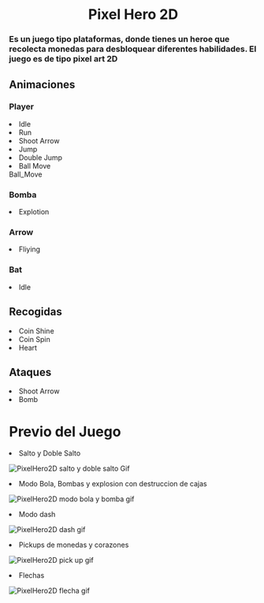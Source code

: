 <h1 align="center">Pixel Hero 2D</h1>
<h3>Es un juego tipo plataformas, donde tienes un heroe que recolecta monedas para desbloquear diferentes habilidades. El juego es de tipo pixel art 2D</h3>
<h2 b></b>Animaciones</h2 b>
<h3>Player</h3>
<li>Idle</li>
<li>Run</li>
<li>Shoot Arrow</li>
<li>Jump</li>
<li>Double Jump</li>
<li>Ball Move</li>
Ball_Move
<h3>Bomba</h3>
<li>Explotion</li>
<h3>Arrow</h3>
<li>Fliying</li>
<h3>Bat</h3>
<li>Idle</li>
<h2 b></b>Recogidas</h2>
<li>Coin Shine</li>
<li>Coin Spin</li>
<li>Heart</li>
<h2 b></b>Ataques</h2>
<li>Shoot Arrow</li>
<li>Bomb</li>
<h1>Previo del Juego</h1>
<li>Salto y Doble Salto</li>

![PixelHero2D salto y doble salto Gif](https://github.com/Delker88/PixelHero2D/assets/119042849/15d6cb8c-5791-47fd-9279-32d74b12f940)

<li>Modo Bola, Bombas y explosion con destruccion de cajas</li>

![PixelHero2D modo bola y bomba gif](https://github.com/Delker88/PixelHero2D/assets/119042849/418bf258-8755-407b-8484-d409af68e48d)

<li>Modo dash</li>

![PixelHero2D dash gif](https://github.com/Delker88/PixelHero2D/assets/119042849/dd72008b-85c4-47f4-88e5-14c064f3ab73)

<li>Pickups de monedas y corazones</li>

![PixelHero2D pick up gif](https://github.com/Delker88/PixelHero2D/assets/119042849/85b77f57-a284-45e9-9b09-903e1e0453ed)

<li>Flechas</li>

![PixelHero2D flecha gif](https://github.com/Delker88/PixelHero2D/assets/119042849/32987fb9-f4fa-4bea-abd6-9a5101abf360)

